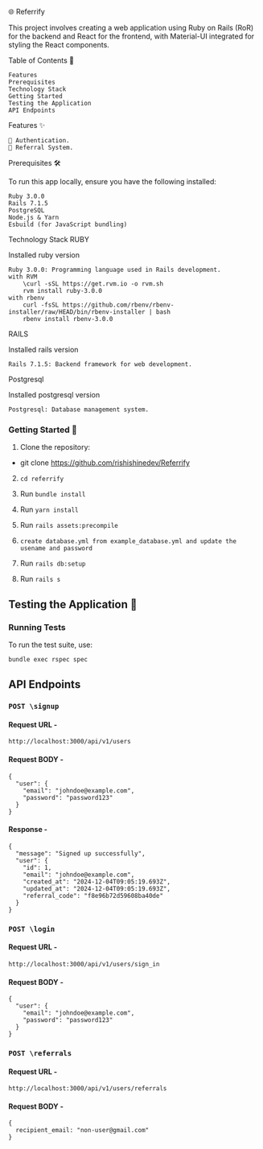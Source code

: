 🌐 Referrify

This project involves creating a web application using Ruby on Rails (RoR) for the backend and React for the frontend, with Material-UI integrated for styling the React components.

Table of Contents 📑

    Features
    Prerequisites
    Technology Stack
    Getting Started
    Testing the Application
    API Endpoints

Features ✨

    🔐 Authentication.
    📧 Referral System.

Prerequisites 🛠️

To run this app locally, ensure you have the following installed:

    Ruby 3.0.0
    Rails 7.1.5
    PostgreSQL
    Node.js & Yarn
    Esbuild (for JavaScript bundling)

Technology Stack
RUBY

Installed ruby version

    Ruby 3.0.0: Programming language used in Rails development.
    with RVM
        \curl -sSL https://get.rvm.io -o rvm.sh
        rvm install ruby-3.0.0
    with rbenv
        curl -fsSL https://github.com/rbenv/rbenv-installer/raw/HEAD/bin/rbenv-installer | bash
        rbenv install rbenv-3.0.0

RAILS

Installed rails version

    Rails 7.1.5: Backend framework for web development.

Postgresql

Installed postgresql version

    Postgresql: Database management system.

### Getting Started 🚀

  1. Clone the repository:
  - git clone https://github.com/rishishinedev/Referrify

  2. `cd referrify`

  3. Run `bundle install`

  4. Run `yarn install`

  5. Run `rails assets:precompile`

  6. `create database.yml from example_database.yml and update the usename and password`

  7. Run `rails db:setup`

  8. Run `rails s`

## Testing the Application 🧪

### Running Tests
To run the test suite, use:
```bash
bundle exec rspec spec
```

## API Endpoints

 ### `POST \signup`
  #### Request URL -
    http://localhost:3000/api/v1/users
  #### Request BODY - 
    {
      "user": {
        "email": "johndoe@example.com",
        "password": "password123"
      }
    }
  #### Response -
    {
      "message": "Signed up successfully",
      "user": {
        "id": 1,
        "email": "johndoe@example.com",
        "created_at": "2024-12-04T09:05:19.693Z",
        "updated_at": "2024-12-04T09:05:19.693Z",
        "referral_code": "f8e96b72d59608ba40de"
      }
    }
 ### `POST \login`
  #### Request URL -
    http://localhost:3000/api/v1/users/sign_in
  #### Request BODY - 
    {
      "user": {
        "email": "johndoe@example.com",
        "password": "password123"
      }
    }

 ### `POST \referrals`
  #### Request URL -
    http://localhost:3000/api/v1/users/referrals
  #### Request BODY - 
    {
      recipient_email: "non-user@gmail.com"
    }
